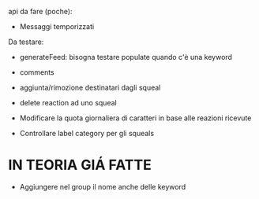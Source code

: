 api da fare (poche):

- Messaggi temporizzati

Da testare:

- generateFeed: bisogna testare populate quando c'è una keyword
- comments
- aggiunta/rimozione destinatari dagli squeal
- delete reaction ad uno squeal
- Modificare la quota giornaliera di caratteri in base alle reazioni ricevute

- Controllare label category per gli squeals

# IN TEORIA GIÁ FATTE

- Aggiungere nel group il nome anche delle keyword
